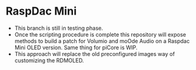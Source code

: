 # RaspDac Mini

- This branch is still in testing phase.
- Once the scripting procedure is complete this repository will expose methods to build a patch for Volumio and moOde Audio on a Raspdac Mini OLED version. Same thing for piCore is WIP.
- This approach will replace the old preconfigured images way of customizing the RDMOLED.
